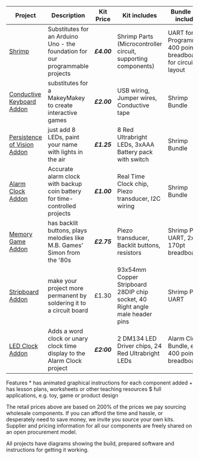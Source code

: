 | Project | Description | Kit Price | Kit includes | Bundle also includes | Bundle Price| Features |
|---------|------|-------|-----------|-----------|-----------|-----------|
| [Shrimp](shrimp.html) | Substitutes for an Arduino Uno - the foundation for our programmable projects | ***£4.00*** | Shrimp Parts (Microcontroller circuit, supporting components) | UART for Programming, 400 point breadboard for circuit layout | £9.30 | * |
| [Conductive Keyboard Addon](keyboard.html) | substitutes for a MakeyMakey to create interactive games | ***£2.00*** | USB wiring, Jumper wires, Conductive tape | Shrimp Bundle| £11.30 | * |
| [Persistence of Vision Addon](pov.html) | just add 8 LEDs, paint your name with lights in the air | ***£1.25*** | 8 Red Ultrabright LEDs, 3xAAA Battery pack with switch | Shrimp Bundle| £10.55 | * + $ |
| [Alarm Clock Addon](alarmclock.html) | Accurate alarm clock with backup coin battery for time-controlled projects | ***£1.00*** | Real Time Clock chip, Piezo transducer, I2C wiring | Shrimp Bundle| £10.30 | * $ |
| [Memory Game Addon](memory.html) | has backlit buttons, plays melodies like M.B. Games' Simon from the '80s | ***£2.75*** | Piezo transducer, Backlit buttons, resistors | Shrimp Parts, UART, 2x 170pt breadboards | £12.45| * $ |
| [Stripboard Addon](stripboard.html) | make your project more permanent by soldering it to a circuit board | £1.30 | 93x54mm Copper Stripboard 28DIP chip socket, 40 Right angle male header pins | Shrimp Parts, UART | £8.60 | *
| [LED Clock Addon](ledclock.html) | Adds a word clock or unary clock time display to the Alarm Clock project| ***£2:00*** | 2 DM134 LED Driver chips, 24 Red Ultrabright LEDs| Alarm Clock Bundle, extra 400 point breadboard  | £15.50 | * $

Features 
\* has animated graphical instructions for each component added 
\+ has lesson plans, worksheets or other teaching resources
\$ full applications, e.g. toy, game or product design 

The retail prices above are based on 200% of the prices we pay sourcing wholesale components. If you can afford the time and hassle, or desperately need to save money, we invite you source your own kits. Supplier and pricing information for all our components are freely shared on an open procurement model.

All projects have diagrams showing the build, prepared software and instructions for getting it working. 
